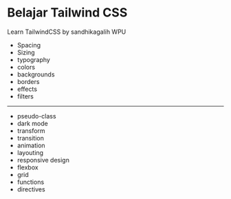 # Belajar Tailwind CSS
Learn TailwindCSS by sandhikagalih WPU

- Spacing
- Sizing
- typography
- colors
- backgrounds
- borders
- effects
- filters

<hr>

- pseudo-class
- dark mode
- transform
- transition
- animation
- layouting
- responsive design
- flexbox
- grid
- functions
- directives